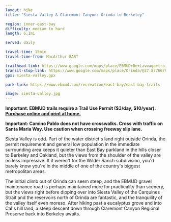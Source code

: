 ```yaml
---
layout: hike
title: "Siesta Valley & Claremont Canyon: Orinda to Berkeley"

region: inner-east-bay
difficulty: medium to hard
length: 6.1mi

served: daily

travel-time: 15min
travel-time-from: MacArthur BART

trailhead-link: https://www.google.com/maps/place/EBMUD+De+Laveaga+trailhead/@37.8798442,-122.1877036,17z/data=!4m6!3m5!1s0x80857d058454485f:0x2b710e8294892b59!8m2!3d37.880693!4d-122.1879556!16s%2Fg%2F11swk09yn6!5m1!1e4
transit-stop-link: https://www.google.com/maps/place/Orinda/@37.8776679,-122.1837661,17z/data=!4m6!3m5!1s0x80857d28db940f59:0x7e2560a8eaf12a3!8m2!3d37.8784774!4d-122.1836847!16s%2Fg%2F1jkymbdfk!5m1!1e4
gpx: siesta-valley.gpx

park-link: https://www.ebmud.com/recreation/east-bay/east-bay-trails

image: siesta-valley.jpg
---
```


**Important: EBMUD trails require a Trail Use Permit ($3/day, $10/year). [Purchase online and print at home.](https://www.ebmud.com/recreation/550)**

**Important: Camino Pablo does not have crosswalks. Cross with traffic on Santa Maria Way. Use caution when crossing freeway slip lane.**

Siesta Valley is odd. Part of the water district's land right outside Orinda, the permit requirement and general low population in the immediate surrounding area keeps it quieter than East Bay parkland in the hills closer to Berkeley and Oakland, but the views from the shoulder of the valley are no less impressive. If it weren't for the Wilder Ranch subdivision, you'd barely know you're in the middle of one of the country's biggest metropolitan areas.

The initial climb out of Orinda can seem steep, and the EBMUD gravel maintenance road is perhaps maintained more for practicality than scenery, but the views right before dipping over into Siesta Valley of the Carquines Strait and the reservoirs north of Orinda are fantastic, and the tranquility of the valley itself even moreso. After hiking past a eucalyptus grove and into Cal's hill land, a steep descent down through Claremont Canyon Regional Preserve back into Berkeley awaits.